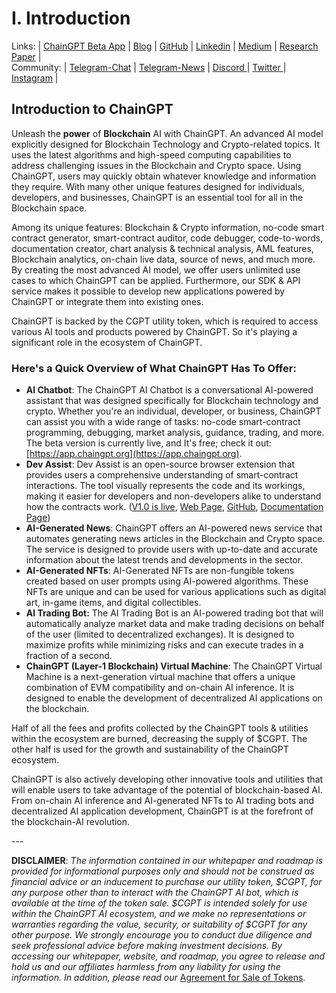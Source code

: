 # I. Introduction

Links: | [ChainGPT Beta App](https://app.chaingpt.org) | [Blog](https://chaingpt.org) | [GitHub](https://github.com/chaingpt-org) | [Linkedin](https://www.linkedin.com/company/chaingpt) | [Medium](https://medium.com/@chaingpt) | [Research Paper](https://uploads-ssl.webflow.com/63d0e411b048e60e70c275df/63d6498bd4b43923151548ac\_research.pdf) | \
Community: | [Telegram-Chat](https://t.me/chain\_gpt) | [Telegram-News](https://t.me/chaingptnews) | [Discord ](https://discord.com/invite/sv2NfqSgVW)| [Twitter ](https://twitter.com/Chain\_GPT)| [Instagram](https://www.instagram.com/chaingpt) |

## Introduction to ChainGPT

Unleash the **power** of **Blockchain** AI with ChainGPT. An advanced AI model explicitly designed for Blockchain Technology and Crypto-related topics. It uses the latest algorithms and high-speed computing capabilities to address challenging issues in the Blockchain and Crypto space. Using ChainGPT, users may quickly obtain whatever knowledge and information they require. With many other unique features designed for individuals, developers, and businesses, ChainGPT is an essential tool for all in the Blockchain space.

Among its unique features: Blockchain & Crypto information, no-code smart contract generator, smart-contract auditor, code debugger, code-to-words, documentation creator, chart analysis & technical analysis, AML features, Blockchain analytics, on-chain live data, source of news, and much more. By creating the most advanced AI model, we offer users unlimited use cases to which ChainGPT can be applied. Furthermore, our SDK & API service makes it possible to develop new applications powered by ChainGPT or integrate them into existing ones.&#x20;

ChainGPT is backed by the CGPT utility token, which is required to access various AI tools and products powered by ChainGPT. So it's playing a significant role in the ecosystem of ChainGPT.



### Here's a Quick Overview of What ChainGPT Has To Offer:

* **AI Chatbot**: The ChainGPT AI Chatbot is a conversational AI-powered assistant that was designed specifically for Blockchain technology and crypto. Whether you're an individual, developer, or business, ChainGPT can assist you with a wide range of tasks: no-code smart-contract programming, debugging, market analysis, guidance, trading, and more. The beta version is currently live, and It's free; check it out: [https://app.chaingpt.org](https://app.chaingpt.org).
* **Dev Assist**: Dev Assist is an open-source browser extension that provides users a comprehensive understanding of smart-contract interactions. The tool visually represents the code and its workings, making it easier for developers and non-developers alike to understand how the contracts work. ([V1.0 is live](https://chrome.google.com/webstore/detail/devassist-chaingpt/hdegcnnmimpfkeeodhihkiiocojgnpgg?hl=en), [Web Page](https://chaingpt.org/devassist),  [GitHub](https://github.com/ChainGPT-org/DevAssist-Extension), [Documentation Page](chaingpt-ai-and-utilities/ii.-ai-tools-and-platforms-powered-by-chaingpt/devassist-browser-extension.md))
* **AI-Generated News**: ChainGPT offers an AI-powered news service that automates generating news articles in the Blockchain and Crypto space. The service is designed to provide users with up-to-date and accurate information about the latest trends and developments in the sector.
* **AI-Generated NFTs**: AI-Generated NFTs are non-fungible tokens created based on user prompts using AI-powered algorithms. These NFTs are unique and can be used for various applications such as digital art, in-game items, and digital collectibles.
* **AI Trading Bot:** The AI Trading Bot is an AI-powered trading bot that will automatically analyze market data and make trading decisions on behalf of the user (limited to decentralized exchanges). It is designed to maximize profits while minimizing risks and can execute trades in a fraction of a second.
* **ChainGPT (Layer-1 Blockchain) Virtual Machine**: The ChainGPT Virtual Machine is a next-generation virtual machine that offers a unique combination of EVM compatibility and on-chain AI inference. It is designed to enable the development of decentralized AI applications on the blockchain.

Half of all the fees and profits collected by the ChainGPT tools & utilities within the ecosystem are burned, decreasing the supply of $CGPT. The other half is used for the growth and sustainability of the ChainGPT ecosystem.

ChainGPT is also actively developing other innovative tools and utilities that will enable users to take advantage of the potential of blockchain-based AI. From on-chain AI inference and AI-generated NFTs to AI trading bots and decentralized AI application development, ChainGPT is at the forefront of the blockchain-AI revolution.

\---

**DISCLAIMER**: _The information contained in our whitepaper and roadmap is provided for informational purposes only and should not be construed as financial advice or an inducement to purchase our utility token, $CGPT, for any purpose other than to interact with the ChainGPT AI bot, which is available at the time of the token sale. $CGPT is intended solely for use within the ChainGPT AI ecosystem, and we make no representations or warranties regarding the value, security, or suitability of $CGPT for any other purpose. We strongly encourage you to conduct due diligence and seek professional advice before making investment decisions. By accessing our whitepaper, website, and roadmap, you agree to release and hold us and our affiliates harmless from any liability for using the information.  In addition, please read our_ [Agreement for Sale of Tokens](https://www.chaingpt.org/licences).
